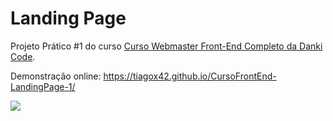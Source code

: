# **Landing Page**


Projeto Prático #1 do curso [Curso Webmaster Front-End Completo da Danki Code](https://cursos.dankicode.com/curso-front-end-completo "Curso Webmaster Front-End Completo da Danki Code").

Demonstração online: https://tiagox42.github.io/CursoFrontEnd-LandingPage-1/


![](https://github.com/Tiagox42/LandingPage_CursoFrontEnd_DankiCode/blob/main/final/print.png?raw=true)

